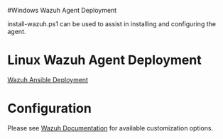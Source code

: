 #Windows Wazuh Agent Deployment

install-wazuh.ps1 can be used to assist in installing and configuring the agent. 

# Linux Wazuh Agent Deployment 
[Wazuh Ansible Deployment](https://github.com/wazuh/wazuh-ansible)

# Configuration 
Please see [Wazuh Documentation](https://documentation.wazuh.com/current/index.html) for available customization options. 